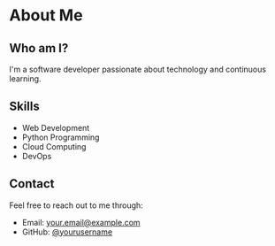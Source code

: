 # About Me

## Who am I?

I'm a software developer passionate about technology and continuous learning.

## Skills

- Web Development
- Python Programming
- Cloud Computing
- DevOps

## Contact

Feel free to reach out to me through:

- Email: your.email@example.com
- GitHub: [@yourusername](https://github.com/yourusername)